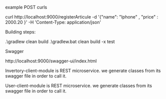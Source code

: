example POST curls

curl http://localhost:9000/registerArticule -d '{"name": "Iphone" , "price" : 2000.20 }' -H 'Content-Type: application/json'

Building steps: 

.\gradlew clean build
.\gradlew.bat clean build -x test



Swagger 

http://localhost:9000/swagger-ui/index.html


Invertory-client-module is REST microservice. we generate classes from its swagger file in order to
call it.

User-client-module is REST microservice. we generate classes from its swagger file in order to
call it.
